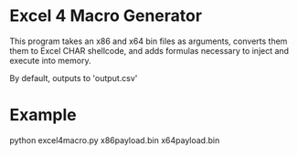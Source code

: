 # Excel 4 Macro Generator

This program takes an x86 and x64 bin files as arguments, converts them them to Excel CHAR shellcode, and adds formulas necessary to inject and execute into memory.

By default, outputs to 'output.csv'

# Example

python excel4macro.py x86payload.bin x64payload.bin
